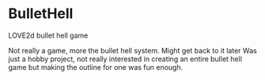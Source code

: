 # BulletHell
LOVE2d bullet hell game

Not really a game, more the bullet hell system. Might get back to it later
Was just a hobby project, not really interested in creating an entire bullet hell game but making the outline for one was fun enough.
